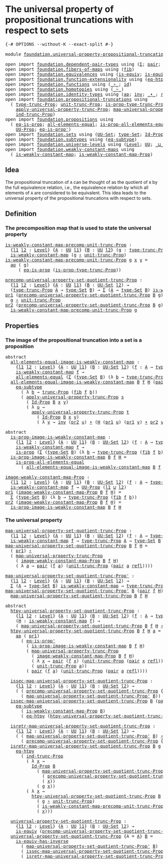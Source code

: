 # The universal property of propositional truncations with respect to sets

<pre class="Agda"><a id="85" class="Symbol">{-#</a> <a id="89" class="Keyword">OPTIONS</a> <a id="97" class="Pragma">--without-K</a> <a id="109" class="Pragma">--exact-split</a> <a id="123" class="Symbol">#-}</a>

<a id="128" class="Keyword">module</a> <a id="135" href="foundation.universal-property-propositional-truncation-into-sets.html" class="Module">foundation.universal-property-propositional-truncation-into-sets</a> <a id="200" class="Keyword">where</a>

<a id="207" class="Keyword">open</a> <a id="212" class="Keyword">import</a> <a id="219" href="foundation.dependent-pair-types.html" class="Module">foundation.dependent-pair-types</a> <a id="251" class="Keyword">using</a> <a id="257" class="Symbol">(</a><a id="258" href="foundation-core.dependent-pair-types.html#502" class="Record">Σ</a><a id="259" class="Symbol">;</a> <a id="261" href="foundation-core.dependent-pair-types.html#575" class="InductiveConstructor">pair</a><a id="265" class="Symbol">;</a> <a id="267" href="foundation-core.dependent-pair-types.html#592" class="Field">pr1</a><a id="270" class="Symbol">;</a> <a id="272" href="foundation-core.dependent-pair-types.html#604" class="Field">pr2</a><a id="275" class="Symbol">)</a>
<a id="277" class="Keyword">open</a> <a id="282" class="Keyword">import</a> <a id="289" href="foundation.fibers-of-maps.html" class="Module">foundation.fibers-of-maps</a> <a id="315" class="Keyword">using</a> <a id="321" class="Symbol">(</a><a id="322" href="foundation-core.fibers-of-maps.html#928" class="Function">fib</a><a id="325" class="Symbol">)</a>
<a id="327" class="Keyword">open</a> <a id="332" class="Keyword">import</a> <a id="339" href="foundation.equivalences.html" class="Module">foundation.equivalences</a> <a id="363" class="Keyword">using</a> <a id="369" class="Symbol">(</a><a id="370" href="foundation-core.equivalences.html#1542" class="Function">is-equiv</a><a id="378" class="Symbol">;</a> <a id="380" href="foundation-core.equivalences.html#2999" class="Function">is-equiv-has-inverse</a><a id="400" class="Symbol">)</a>
<a id="402" class="Keyword">open</a> <a id="407" class="Keyword">import</a> <a id="414" href="foundation.function-extensionality.html" class="Module">foundation.function-extensionality</a> <a id="449" class="Keyword">using</a> <a id="455" class="Symbol">(</a><a id="456" href="foundation.function-extensionality.html#1446" class="Function">eq-htpy</a><a id="463" class="Symbol">)</a>
<a id="465" class="Keyword">open</a> <a id="470" class="Keyword">import</a> <a id="477" href="foundation.functions.html" class="Module">foundation.functions</a> <a id="498" class="Keyword">using</a> <a id="504" class="Symbol">(</a><a id="505" href="foundation-core.functions.html#407" class="Function Operator">_∘_</a><a id="508" class="Symbol">;</a> <a id="510" href="foundation-core.functions.html#309" class="Function">id</a><a id="512" class="Symbol">)</a>
<a id="514" class="Keyword">open</a> <a id="519" class="Keyword">import</a> <a id="526" href="foundation.homotopies.html" class="Module">foundation.homotopies</a> <a id="548" class="Keyword">using</a> <a id="554" class="Symbol">(</a><a id="555" href="foundation-core.homotopies.html#467" class="Function Operator">_~_</a><a id="558" class="Symbol">)</a>
<a id="560" class="Keyword">open</a> <a id="565" class="Keyword">import</a> <a id="572" href="foundation.identity-types.html" class="Module">foundation.identity-types</a> <a id="598" class="Keyword">using</a> <a id="604" class="Symbol">(</a><a id="605" href="foundation-core.identity-types.html#2853" class="Function">ap</a><a id="607" class="Symbol">;</a> <a id="609" href="foundation-core.identity-types.html#1552" class="Function">inv</a><a id="612" class="Symbol">;</a> <a id="614" href="foundation-core.identity-types.html#1239" class="Function Operator">_∙_</a><a id="617" class="Symbol">;</a> <a id="619" href="foundation-core.identity-types.html#694" class="InductiveConstructor">refl</a><a id="623" class="Symbol">)</a>
<a id="625" class="Keyword">open</a> <a id="630" class="Keyword">import</a> <a id="637" href="foundation.propositional-truncations.html" class="Module">foundation.propositional-truncations</a> <a id="674" class="Keyword">using</a>
  <a id="682" class="Symbol">(</a> <a id="684" href="foundation.propositional-truncations.html#2012" class="Function">type-trunc-Prop</a><a id="699" class="Symbol">;</a> <a id="701" href="foundation.propositional-truncations.html#2096" class="Function">unit-trunc-Prop</a><a id="716" class="Symbol">;</a> <a id="718" href="foundation.propositional-truncations.html#2191" class="Function">is-prop-type-trunc-Prop</a><a id="741" class="Symbol">;</a> <a id="743" href="foundation.propositional-truncations.html#2510" class="Function">trunc-Prop</a><a id="753" class="Symbol">;</a>
    <a id="759" href="foundation.propositional-truncations.html#5581" class="Function">apply-universal-property-trunc-Prop</a><a id="794" class="Symbol">;</a> <a id="796" href="foundation.propositional-truncations.html#5222" class="Function">map-universal-property-trunc-Prop</a><a id="829" class="Symbol">;</a>
    <a id="835" href="foundation.propositional-truncations.html#3740" class="Function">ind-trunc-Prop</a><a id="849" class="Symbol">)</a>
<a id="851" class="Keyword">open</a> <a id="856" class="Keyword">import</a> <a id="863" href="foundation.propositions.html" class="Module">foundation.propositions</a> <a id="887" class="Keyword">using</a>
  <a id="895" class="Symbol">(</a> <a id="897" href="foundation-core.propositions.html#2649" class="Function">eq-is-prop</a><a id="907" class="Symbol">;</a> <a id="909" href="foundation-core.propositions.html#2135" class="Function">all-elements-equal</a><a id="927" class="Symbol">;</a> <a id="929" href="foundation-core.propositions.html#2335" class="Function">is-prop-all-elements-equal</a><a id="955" class="Symbol">;</a> <a id="957" href="foundation-core.propositions.html#1246" class="Function">is-prop</a><a id="964" class="Symbol">;</a>
    <a id="970" href="foundation-core.propositions.html#1322" class="Function">UU-Prop</a><a id="977" class="Symbol">;</a> <a id="979" href="foundation-core.propositions.html#2550" class="Function">eq-is-prop&#39;</a><a id="990" class="Symbol">)</a>
<a id="992" class="Keyword">open</a> <a id="997" class="Keyword">import</a> <a id="1004" href="foundation.sets.html" class="Module">foundation.sets</a> <a id="1020" class="Keyword">using</a> <a id="1026" class="Symbol">(</a><a id="1027" href="foundation-core.sets.html#1177" class="Function">UU-Set</a><a id="1033" class="Symbol">;</a> <a id="1035" href="foundation-core.sets.html#1291" class="Function">type-Set</a><a id="1043" class="Symbol">;</a> <a id="1045" href="foundation-core.sets.html#1407" class="Function">Id-Prop</a><a id="1052" class="Symbol">)</a>
<a id="1054" class="Keyword">open</a> <a id="1059" class="Keyword">import</a> <a id="1066" href="foundation.subtypes.html" class="Module">foundation.subtypes</a> <a id="1086" class="Keyword">using</a> <a id="1092" class="Symbol">(</a><a id="1093" href="foundation-core.subtypes.html#2633" class="Function">eq-subtype</a><a id="1103" class="Symbol">)</a>
<a id="1105" class="Keyword">open</a> <a id="1110" class="Keyword">import</a> <a id="1117" href="foundation.universe-levels.html" class="Module">foundation.universe-levels</a> <a id="1144" class="Keyword">using</a> <a id="1150" class="Symbol">(</a><a id="1151" href="Agda.Primitive.html#597" class="Postulate">Level</a><a id="1156" class="Symbol">;</a> <a id="1158" href="foundation-core.universe-levels.html#222" class="Primitive">UU</a><a id="1160" class="Symbol">;</a> <a id="1162" href="Agda.Primitive.html#810" class="Primitive Operator">_⊔_</a><a id="1165" class="Symbol">)</a>
<a id="1167" class="Keyword">open</a> <a id="1172" class="Keyword">import</a> <a id="1179" href="foundation.weakly-constant-maps.html" class="Module">foundation.weakly-constant-maps</a> <a id="1211" class="Keyword">using</a>
  <a id="1219" class="Symbol">(</a> <a id="1221" href="foundation.weakly-constant-maps.html#599" class="Function">is-weakly-constant-map</a><a id="1243" class="Symbol">;</a> <a id="1245" href="foundation.weakly-constant-maps.html#1046" class="Function">is-weakly-constant-map-Prop</a><a id="1272" class="Symbol">)</a>
</pre>
## Idea

The propositional truncation of `A` can be thought of as the quotient of `A` by the full equivalence relation, i.e., the equivalence relation by which all elements of `A` are considered to be equivalent. This idea leads to the universal property of the propositional truncations with respect to sets.

## Definition

### The precomposition map that is used to state the universal property

<pre class="Agda"><a id="is-weakly-constant-map-precomp-unit-trunc-Prop"></a><a id="1686" href="foundation.universal-property-propositional-truncation-into-sets.html#1686" class="Function">is-weakly-constant-map-precomp-unit-trunc-Prop</a> <a id="1733" class="Symbol">:</a>
  <a id="1737" class="Symbol">{</a><a id="1738" href="foundation.universal-property-propositional-truncation-into-sets.html#1738" class="Bound">l1</a> <a id="1741" href="foundation.universal-property-propositional-truncation-into-sets.html#1741" class="Bound">l2</a> <a id="1744" class="Symbol">:</a> <a id="1746" href="Agda.Primitive.html#597" class="Postulate">Level</a><a id="1751" class="Symbol">}</a> <a id="1753" class="Symbol">{</a><a id="1754" href="foundation.universal-property-propositional-truncation-into-sets.html#1754" class="Bound">A</a> <a id="1756" class="Symbol">:</a> <a id="1758" href="foundation-core.universe-levels.html#222" class="Primitive">UU</a> <a id="1761" href="foundation.universal-property-propositional-truncation-into-sets.html#1738" class="Bound">l1</a><a id="1763" class="Symbol">}</a> <a id="1765" class="Symbol">{</a><a id="1766" href="foundation.universal-property-propositional-truncation-into-sets.html#1766" class="Bound">B</a> <a id="1768" class="Symbol">:</a> <a id="1770" href="foundation-core.universe-levels.html#222" class="Primitive">UU</a> <a id="1773" href="foundation.universal-property-propositional-truncation-into-sets.html#1741" class="Bound">l2</a><a id="1775" class="Symbol">}</a> <a id="1777" class="Symbol">(</a><a id="1778" href="foundation.universal-property-propositional-truncation-into-sets.html#1778" class="Bound">g</a> <a id="1780" class="Symbol">:</a> <a id="1782" href="foundation.propositional-truncations.html#2012" class="Function">type-trunc-Prop</a> <a id="1798" href="foundation.universal-property-propositional-truncation-into-sets.html#1754" class="Bound">A</a> <a id="1800" class="Symbol">→</a> <a id="1802" href="foundation.universal-property-propositional-truncation-into-sets.html#1766" class="Bound">B</a><a id="1803" class="Symbol">)</a> <a id="1805" class="Symbol">→</a>
  <a id="1809" href="foundation.weakly-constant-maps.html#599" class="Function">is-weakly-constant-map</a> <a id="1832" class="Symbol">(</a><a id="1833" href="foundation.universal-property-propositional-truncation-into-sets.html#1778" class="Bound">g</a> <a id="1835" href="foundation-core.functions.html#407" class="Function Operator">∘</a> <a id="1837" href="foundation.propositional-truncations.html#2096" class="Function">unit-trunc-Prop</a><a id="1852" class="Symbol">)</a>
<a id="1854" href="foundation.universal-property-propositional-truncation-into-sets.html#1686" class="Function">is-weakly-constant-map-precomp-unit-trunc-Prop</a> <a id="1901" href="foundation.universal-property-propositional-truncation-into-sets.html#1901" class="Bound">g</a> <a id="1903" href="foundation.universal-property-propositional-truncation-into-sets.html#1903" class="Bound">x</a> <a id="1905" href="foundation.universal-property-propositional-truncation-into-sets.html#1905" class="Bound">y</a> <a id="1907" class="Symbol">=</a>
  <a id="1911" href="foundation-core.identity-types.html#2853" class="Function">ap</a> <a id="1914" class="Symbol">(</a> <a id="1916" href="foundation.universal-property-propositional-truncation-into-sets.html#1901" class="Bound">g</a><a id="1917" class="Symbol">)</a>
     <a id="1924" class="Symbol">(</a> <a id="1926" href="foundation-core.propositions.html#2649" class="Function">eq-is-prop</a> <a id="1937" class="Symbol">(</a><a id="1938" href="foundation.propositional-truncations.html#2191" class="Function">is-prop-type-trunc-Prop</a><a id="1961" class="Symbol">))</a>

<a id="precomp-universal-property-set-quotient-trunc-Prop"></a><a id="1965" href="foundation.universal-property-propositional-truncation-into-sets.html#1965" class="Function">precomp-universal-property-set-quotient-trunc-Prop</a> <a id="2016" class="Symbol">:</a>
  <a id="2020" class="Symbol">{</a><a id="2021" href="foundation.universal-property-propositional-truncation-into-sets.html#2021" class="Bound">l1</a> <a id="2024" href="foundation.universal-property-propositional-truncation-into-sets.html#2024" class="Bound">l2</a> <a id="2027" class="Symbol">:</a> <a id="2029" href="Agda.Primitive.html#597" class="Postulate">Level</a><a id="2034" class="Symbol">}</a> <a id="2036" class="Symbol">{</a><a id="2037" href="foundation.universal-property-propositional-truncation-into-sets.html#2037" class="Bound">A</a> <a id="2039" class="Symbol">:</a> <a id="2041" href="foundation-core.universe-levels.html#222" class="Primitive">UU</a> <a id="2044" href="foundation.universal-property-propositional-truncation-into-sets.html#2021" class="Bound">l1</a><a id="2046" class="Symbol">}</a> <a id="2048" class="Symbol">(</a><a id="2049" href="foundation.universal-property-propositional-truncation-into-sets.html#2049" class="Bound">B</a> <a id="2051" class="Symbol">:</a> <a id="2053" href="foundation-core.sets.html#1177" class="Function">UU-Set</a> <a id="2060" href="foundation.universal-property-propositional-truncation-into-sets.html#2024" class="Bound">l2</a><a id="2062" class="Symbol">)</a> <a id="2064" class="Symbol">→</a>
  <a id="2068" class="Symbol">(</a><a id="2069" href="foundation.propositional-truncations.html#2012" class="Function">type-trunc-Prop</a> <a id="2085" href="foundation.universal-property-propositional-truncation-into-sets.html#2037" class="Bound">A</a> <a id="2087" class="Symbol">→</a> <a id="2089" href="foundation-core.sets.html#1291" class="Function">type-Set</a> <a id="2098" href="foundation.universal-property-propositional-truncation-into-sets.html#2049" class="Bound">B</a><a id="2099" class="Symbol">)</a> <a id="2101" class="Symbol">→</a> <a id="2103" href="foundation-core.dependent-pair-types.html#502" class="Record">Σ</a> <a id="2105" class="Symbol">(</a><a id="2106" href="foundation.universal-property-propositional-truncation-into-sets.html#2037" class="Bound">A</a> <a id="2108" class="Symbol">→</a> <a id="2110" href="foundation-core.sets.html#1291" class="Function">type-Set</a> <a id="2119" href="foundation.universal-property-propositional-truncation-into-sets.html#2049" class="Bound">B</a><a id="2120" class="Symbol">)</a> <a id="2122" href="foundation.weakly-constant-maps.html#599" class="Function">is-weakly-constant-map</a>
<a id="2145" href="foundation-core.dependent-pair-types.html#592" class="Field">pr1</a> <a id="2149" class="Symbol">(</a><a id="2150" href="foundation.universal-property-propositional-truncation-into-sets.html#1965" class="Function">precomp-universal-property-set-quotient-trunc-Prop</a> <a id="2201" href="foundation.universal-property-propositional-truncation-into-sets.html#2201" class="Bound">B</a> <a id="2203" href="foundation.universal-property-propositional-truncation-into-sets.html#2203" class="Bound">g</a><a id="2204" class="Symbol">)</a> <a id="2206" class="Symbol">=</a>
  <a id="2210" href="foundation.universal-property-propositional-truncation-into-sets.html#2203" class="Bound">g</a> <a id="2212" href="foundation-core.functions.html#407" class="Function Operator">∘</a> <a id="2214" href="foundation.propositional-truncations.html#2096" class="Function">unit-trunc-Prop</a>
<a id="2230" href="foundation-core.dependent-pair-types.html#604" class="Field">pr2</a> <a id="2234" class="Symbol">(</a><a id="2235" href="foundation.universal-property-propositional-truncation-into-sets.html#1965" class="Function">precomp-universal-property-set-quotient-trunc-Prop</a> <a id="2286" href="foundation.universal-property-propositional-truncation-into-sets.html#2286" class="Bound">B</a> <a id="2288" href="foundation.universal-property-propositional-truncation-into-sets.html#2288" class="Bound">g</a><a id="2289" class="Symbol">)</a> <a id="2291" class="Symbol">=</a>
  <a id="2295" href="foundation.universal-property-propositional-truncation-into-sets.html#1686" class="Function">is-weakly-constant-map-precomp-unit-trunc-Prop</a> <a id="2342" href="foundation.universal-property-propositional-truncation-into-sets.html#2288" class="Bound">g</a>
</pre>
## Properties

### The image of the propositional truncation into a set is a proposition

<pre class="Agda"><a id="2447" class="Keyword">abstract</a>
  <a id="all-elements-equal-image-is-weakly-constant-map"></a><a id="2458" href="foundation.universal-property-propositional-truncation-into-sets.html#2458" class="Function">all-elements-equal-image-is-weakly-constant-map</a> <a id="2506" class="Symbol">:</a>
    <a id="2512" class="Symbol">{</a><a id="2513" href="foundation.universal-property-propositional-truncation-into-sets.html#2513" class="Bound">l1</a> <a id="2516" href="foundation.universal-property-propositional-truncation-into-sets.html#2516" class="Bound">l2</a> <a id="2519" class="Symbol">:</a> <a id="2521" href="Agda.Primitive.html#597" class="Postulate">Level</a><a id="2526" class="Symbol">}</a> <a id="2528" class="Symbol">{</a><a id="2529" href="foundation.universal-property-propositional-truncation-into-sets.html#2529" class="Bound">A</a> <a id="2531" class="Symbol">:</a> <a id="2533" href="foundation-core.universe-levels.html#222" class="Primitive">UU</a> <a id="2536" href="foundation.universal-property-propositional-truncation-into-sets.html#2513" class="Bound">l1</a><a id="2538" class="Symbol">}</a> <a id="2540" class="Symbol">(</a><a id="2541" href="foundation.universal-property-propositional-truncation-into-sets.html#2541" class="Bound">B</a> <a id="2543" class="Symbol">:</a> <a id="2545" href="foundation-core.sets.html#1177" class="Function">UU-Set</a> <a id="2552" href="foundation.universal-property-propositional-truncation-into-sets.html#2516" class="Bound">l2</a><a id="2554" class="Symbol">)</a> <a id="2556" class="Symbol">(</a><a id="2557" href="foundation.universal-property-propositional-truncation-into-sets.html#2557" class="Bound">f</a> <a id="2559" class="Symbol">:</a> <a id="2561" href="foundation.universal-property-propositional-truncation-into-sets.html#2529" class="Bound">A</a> <a id="2563" class="Symbol">→</a> <a id="2565" href="foundation-core.sets.html#1291" class="Function">type-Set</a> <a id="2574" href="foundation.universal-property-propositional-truncation-into-sets.html#2541" class="Bound">B</a><a id="2575" class="Symbol">)</a> <a id="2577" class="Symbol">→</a>
    <a id="2583" href="foundation.weakly-constant-maps.html#599" class="Function">is-weakly-constant-map</a> <a id="2606" href="foundation.universal-property-propositional-truncation-into-sets.html#2557" class="Bound">f</a> <a id="2608" class="Symbol">→</a>
    <a id="2614" href="foundation-core.propositions.html#2135" class="Function">all-elements-equal</a> <a id="2633" class="Symbol">(</a><a id="2634" href="foundation-core.dependent-pair-types.html#502" class="Record">Σ</a> <a id="2636" class="Symbol">(</a><a id="2637" href="foundation-core.sets.html#1291" class="Function">type-Set</a> <a id="2646" href="foundation.universal-property-propositional-truncation-into-sets.html#2541" class="Bound">B</a><a id="2647" class="Symbol">)</a> <a id="2649" class="Symbol">(λ</a> <a id="2652" href="foundation.universal-property-propositional-truncation-into-sets.html#2652" class="Bound">b</a> <a id="2654" class="Symbol">→</a> <a id="2656" href="foundation.propositional-truncations.html#2012" class="Function">type-trunc-Prop</a> <a id="2672" class="Symbol">(</a><a id="2673" href="foundation-core.fibers-of-maps.html#928" class="Function">fib</a> <a id="2677" href="foundation.universal-property-propositional-truncation-into-sets.html#2557" class="Bound">f</a> <a id="2679" href="foundation.universal-property-propositional-truncation-into-sets.html#2652" class="Bound">b</a><a id="2680" class="Symbol">)))</a>
  <a id="2686" href="foundation.universal-property-propositional-truncation-into-sets.html#2458" class="Function">all-elements-equal-image-is-weakly-constant-map</a> <a id="2734" href="foundation.universal-property-propositional-truncation-into-sets.html#2734" class="Bound">B</a> <a id="2736" href="foundation.universal-property-propositional-truncation-into-sets.html#2736" class="Bound">f</a> <a id="2738" href="foundation.universal-property-propositional-truncation-into-sets.html#2738" class="Bound">H</a> <a id="2740" class="Symbol">(</a><a id="2741" href="foundation-core.dependent-pair-types.html#575" class="InductiveConstructor">pair</a> <a id="2746" href="foundation.universal-property-propositional-truncation-into-sets.html#2746" class="Bound">x</a> <a id="2748" href="foundation.universal-property-propositional-truncation-into-sets.html#2748" class="Bound">s</a><a id="2749" class="Symbol">)</a> <a id="2751" class="Symbol">(</a><a id="2752" href="foundation-core.dependent-pair-types.html#575" class="InductiveConstructor">pair</a> <a id="2757" href="foundation.universal-property-propositional-truncation-into-sets.html#2757" class="Bound">y</a> <a id="2759" href="foundation.universal-property-propositional-truncation-into-sets.html#2759" class="Bound">t</a><a id="2760" class="Symbol">)</a> <a id="2762" class="Symbol">=</a>
    <a id="2768" href="foundation-core.subtypes.html#2633" class="Function">eq-subtype</a>
      <a id="2785" class="Symbol">(</a> <a id="2787" class="Symbol">λ</a> <a id="2789" href="foundation.universal-property-propositional-truncation-into-sets.html#2789" class="Bound">b</a> <a id="2791" class="Symbol">→</a> <a id="2793" href="foundation.propositional-truncations.html#2510" class="Function">trunc-Prop</a> <a id="2804" class="Symbol">(</a><a id="2805" href="foundation-core.fibers-of-maps.html#928" class="Function">fib</a> <a id="2809" href="foundation.universal-property-propositional-truncation-into-sets.html#2736" class="Bound">f</a> <a id="2811" href="foundation.universal-property-propositional-truncation-into-sets.html#2789" class="Bound">b</a><a id="2812" class="Symbol">))</a>
      <a id="2821" class="Symbol">(</a> <a id="2823" href="foundation.propositional-truncations.html#5581" class="Function">apply-universal-property-trunc-Prop</a> <a id="2859" href="foundation.universal-property-propositional-truncation-into-sets.html#2748" class="Bound">s</a>
        <a id="2869" class="Symbol">(</a> <a id="2871" href="foundation-core.sets.html#1407" class="Function">Id-Prop</a> <a id="2879" href="foundation.universal-property-propositional-truncation-into-sets.html#2734" class="Bound">B</a> <a id="2881" href="foundation.universal-property-propositional-truncation-into-sets.html#2746" class="Bound">x</a> <a id="2883" href="foundation.universal-property-propositional-truncation-into-sets.html#2757" class="Bound">y</a><a id="2884" class="Symbol">)</a>
        <a id="2894" class="Symbol">(</a> <a id="2896" class="Symbol">λ</a> <a id="2898" href="foundation.universal-property-propositional-truncation-into-sets.html#2898" class="Bound">u</a> <a id="2900" class="Symbol">→</a>
          <a id="2912" href="foundation.propositional-truncations.html#5581" class="Function">apply-universal-property-trunc-Prop</a> <a id="2948" href="foundation.universal-property-propositional-truncation-into-sets.html#2759" class="Bound">t</a>
            <a id="2962" class="Symbol">(</a> <a id="2964" href="foundation-core.sets.html#1407" class="Function">Id-Prop</a> <a id="2972" href="foundation.universal-property-propositional-truncation-into-sets.html#2734" class="Bound">B</a> <a id="2974" href="foundation.universal-property-propositional-truncation-into-sets.html#2746" class="Bound">x</a> <a id="2976" href="foundation.universal-property-propositional-truncation-into-sets.html#2757" class="Bound">y</a><a id="2977" class="Symbol">)</a>
            <a id="2991" class="Symbol">(</a> <a id="2993" class="Symbol">λ</a> <a id="2995" href="foundation.universal-property-propositional-truncation-into-sets.html#2995" class="Bound">v</a> <a id="2997" class="Symbol">→</a> <a id="2999" href="foundation-core.identity-types.html#1552" class="Function">inv</a> <a id="3003" class="Symbol">(</a><a id="3004" href="foundation-core.dependent-pair-types.html#604" class="Field">pr2</a> <a id="3008" href="foundation.universal-property-propositional-truncation-into-sets.html#2898" class="Bound">u</a><a id="3009" class="Symbol">)</a> <a id="3011" href="foundation-core.identity-types.html#1239" class="Function Operator">∙</a> <a id="3013" class="Symbol">(</a><a id="3014" href="foundation.universal-property-propositional-truncation-into-sets.html#2738" class="Bound">H</a> <a id="3016" class="Symbol">(</a><a id="3017" href="foundation-core.dependent-pair-types.html#592" class="Field">pr1</a> <a id="3021" href="foundation.universal-property-propositional-truncation-into-sets.html#2898" class="Bound">u</a><a id="3022" class="Symbol">)</a> <a id="3024" class="Symbol">(</a><a id="3025" href="foundation-core.dependent-pair-types.html#592" class="Field">pr1</a> <a id="3029" href="foundation.universal-property-propositional-truncation-into-sets.html#2995" class="Bound">v</a><a id="3030" class="Symbol">)</a> <a id="3032" href="foundation-core.identity-types.html#1239" class="Function Operator">∙</a> <a id="3034" href="foundation-core.dependent-pair-types.html#604" class="Field">pr2</a> <a id="3038" href="foundation.universal-property-propositional-truncation-into-sets.html#2995" class="Bound">v</a><a id="3039" class="Symbol">))))</a>

<a id="3045" class="Keyword">abstract</a>
  <a id="is-prop-image-is-weakly-constant-map"></a><a id="3056" href="foundation.universal-property-propositional-truncation-into-sets.html#3056" class="Function">is-prop-image-is-weakly-constant-map</a> <a id="3093" class="Symbol">:</a>
    <a id="3099" class="Symbol">{</a><a id="3100" href="foundation.universal-property-propositional-truncation-into-sets.html#3100" class="Bound">l1</a> <a id="3103" href="foundation.universal-property-propositional-truncation-into-sets.html#3103" class="Bound">l2</a> <a id="3106" class="Symbol">:</a> <a id="3108" href="Agda.Primitive.html#597" class="Postulate">Level</a><a id="3113" class="Symbol">}</a> <a id="3115" class="Symbol">{</a><a id="3116" href="foundation.universal-property-propositional-truncation-into-sets.html#3116" class="Bound">A</a> <a id="3118" class="Symbol">:</a> <a id="3120" href="foundation-core.universe-levels.html#222" class="Primitive">UU</a> <a id="3123" href="foundation.universal-property-propositional-truncation-into-sets.html#3100" class="Bound">l1</a><a id="3125" class="Symbol">}</a> <a id="3127" class="Symbol">(</a><a id="3128" href="foundation.universal-property-propositional-truncation-into-sets.html#3128" class="Bound">B</a> <a id="3130" class="Symbol">:</a> <a id="3132" href="foundation-core.sets.html#1177" class="Function">UU-Set</a> <a id="3139" href="foundation.universal-property-propositional-truncation-into-sets.html#3103" class="Bound">l2</a><a id="3141" class="Symbol">)</a> <a id="3143" class="Symbol">(</a><a id="3144" href="foundation.universal-property-propositional-truncation-into-sets.html#3144" class="Bound">f</a> <a id="3146" class="Symbol">:</a> <a id="3148" href="foundation.universal-property-propositional-truncation-into-sets.html#3116" class="Bound">A</a> <a id="3150" class="Symbol">→</a> <a id="3152" href="foundation-core.sets.html#1291" class="Function">type-Set</a> <a id="3161" href="foundation.universal-property-propositional-truncation-into-sets.html#3128" class="Bound">B</a><a id="3162" class="Symbol">)</a> <a id="3164" class="Symbol">→</a>
    <a id="3170" href="foundation.weakly-constant-maps.html#599" class="Function">is-weakly-constant-map</a> <a id="3193" href="foundation.universal-property-propositional-truncation-into-sets.html#3144" class="Bound">f</a> <a id="3195" class="Symbol">→</a>
    <a id="3201" href="foundation-core.propositions.html#1246" class="Function">is-prop</a> <a id="3209" class="Symbol">(</a><a id="3210" href="foundation-core.dependent-pair-types.html#502" class="Record">Σ</a> <a id="3212" class="Symbol">(</a><a id="3213" href="foundation-core.sets.html#1291" class="Function">type-Set</a> <a id="3222" href="foundation.universal-property-propositional-truncation-into-sets.html#3128" class="Bound">B</a><a id="3223" class="Symbol">)</a> <a id="3225" class="Symbol">(λ</a> <a id="3228" href="foundation.universal-property-propositional-truncation-into-sets.html#3228" class="Bound">b</a> <a id="3230" class="Symbol">→</a> <a id="3232" href="foundation.propositional-truncations.html#2012" class="Function">type-trunc-Prop</a> <a id="3248" class="Symbol">(</a><a id="3249" href="foundation-core.fibers-of-maps.html#928" class="Function">fib</a> <a id="3253" href="foundation.universal-property-propositional-truncation-into-sets.html#3144" class="Bound">f</a> <a id="3255" href="foundation.universal-property-propositional-truncation-into-sets.html#3228" class="Bound">b</a><a id="3256" class="Symbol">)))</a>
  <a id="3262" href="foundation.universal-property-propositional-truncation-into-sets.html#3056" class="Function">is-prop-image-is-weakly-constant-map</a> <a id="3299" href="foundation.universal-property-propositional-truncation-into-sets.html#3299" class="Bound">B</a> <a id="3301" href="foundation.universal-property-propositional-truncation-into-sets.html#3301" class="Bound">f</a> <a id="3303" href="foundation.universal-property-propositional-truncation-into-sets.html#3303" class="Bound">H</a> <a id="3305" class="Symbol">=</a>
    <a id="3311" href="foundation-core.propositions.html#2335" class="Function">is-prop-all-elements-equal</a>
      <a id="3344" class="Symbol">(</a> <a id="3346" href="foundation.universal-property-propositional-truncation-into-sets.html#2458" class="Function">all-elements-equal-image-is-weakly-constant-map</a> <a id="3394" href="foundation.universal-property-propositional-truncation-into-sets.html#3299" class="Bound">B</a> <a id="3396" href="foundation.universal-property-propositional-truncation-into-sets.html#3301" class="Bound">f</a> <a id="3398" href="foundation.universal-property-propositional-truncation-into-sets.html#3303" class="Bound">H</a><a id="3399" class="Symbol">)</a>

<a id="image-weakly-constant-map-Prop"></a><a id="3402" href="foundation.universal-property-propositional-truncation-into-sets.html#3402" class="Function">image-weakly-constant-map-Prop</a> <a id="3433" class="Symbol">:</a>
  <a id="3437" class="Symbol">{</a><a id="3438" href="foundation.universal-property-propositional-truncation-into-sets.html#3438" class="Bound">l1</a> <a id="3441" href="foundation.universal-property-propositional-truncation-into-sets.html#3441" class="Bound">l2</a> <a id="3444" class="Symbol">:</a> <a id="3446" href="Agda.Primitive.html#597" class="Postulate">Level</a><a id="3451" class="Symbol">}</a> <a id="3453" class="Symbol">{</a><a id="3454" href="foundation.universal-property-propositional-truncation-into-sets.html#3454" class="Bound">A</a> <a id="3456" class="Symbol">:</a> <a id="3458" href="foundation-core.universe-levels.html#222" class="Primitive">UU</a> <a id="3461" href="foundation.universal-property-propositional-truncation-into-sets.html#3438" class="Bound">l1</a><a id="3463" class="Symbol">}</a> <a id="3465" class="Symbol">(</a><a id="3466" href="foundation.universal-property-propositional-truncation-into-sets.html#3466" class="Bound">B</a> <a id="3468" class="Symbol">:</a> <a id="3470" href="foundation-core.sets.html#1177" class="Function">UU-Set</a> <a id="3477" href="foundation.universal-property-propositional-truncation-into-sets.html#3441" class="Bound">l2</a><a id="3479" class="Symbol">)</a> <a id="3481" class="Symbol">(</a><a id="3482" href="foundation.universal-property-propositional-truncation-into-sets.html#3482" class="Bound">f</a> <a id="3484" class="Symbol">:</a> <a id="3486" href="foundation.universal-property-propositional-truncation-into-sets.html#3454" class="Bound">A</a> <a id="3488" class="Symbol">→</a> <a id="3490" href="foundation-core.sets.html#1291" class="Function">type-Set</a> <a id="3499" href="foundation.universal-property-propositional-truncation-into-sets.html#3466" class="Bound">B</a><a id="3500" class="Symbol">)</a> <a id="3502" class="Symbol">→</a>
  <a id="3506" href="foundation.weakly-constant-maps.html#599" class="Function">is-weakly-constant-map</a> <a id="3529" href="foundation.universal-property-propositional-truncation-into-sets.html#3482" class="Bound">f</a> <a id="3531" class="Symbol">→</a> <a id="3533" href="foundation-core.propositions.html#1322" class="Function">UU-Prop</a> <a id="3541" class="Symbol">(</a><a id="3542" href="foundation.universal-property-propositional-truncation-into-sets.html#3438" class="Bound">l1</a> <a id="3545" href="Agda.Primitive.html#810" class="Primitive Operator">⊔</a> <a id="3547" href="foundation.universal-property-propositional-truncation-into-sets.html#3441" class="Bound">l2</a><a id="3549" class="Symbol">)</a>
<a id="3551" href="foundation-core.dependent-pair-types.html#592" class="Field">pr1</a> <a id="3555" class="Symbol">(</a><a id="3556" href="foundation.universal-property-propositional-truncation-into-sets.html#3402" class="Function">image-weakly-constant-map-Prop</a> <a id="3587" href="foundation.universal-property-propositional-truncation-into-sets.html#3587" class="Bound">B</a> <a id="3589" href="foundation.universal-property-propositional-truncation-into-sets.html#3589" class="Bound">f</a> <a id="3591" href="foundation.universal-property-propositional-truncation-into-sets.html#3591" class="Bound">H</a><a id="3592" class="Symbol">)</a> <a id="3594" class="Symbol">=</a>
  <a id="3598" href="foundation-core.dependent-pair-types.html#502" class="Record">Σ</a> <a id="3600" class="Symbol">(</a><a id="3601" href="foundation-core.sets.html#1291" class="Function">type-Set</a> <a id="3610" href="foundation.universal-property-propositional-truncation-into-sets.html#3587" class="Bound">B</a><a id="3611" class="Symbol">)</a> <a id="3613" class="Symbol">(λ</a> <a id="3616" href="foundation.universal-property-propositional-truncation-into-sets.html#3616" class="Bound">b</a> <a id="3618" class="Symbol">→</a> <a id="3620" href="foundation.propositional-truncations.html#2012" class="Function">type-trunc-Prop</a> <a id="3636" class="Symbol">(</a><a id="3637" href="foundation-core.fibers-of-maps.html#928" class="Function">fib</a> <a id="3641" href="foundation.universal-property-propositional-truncation-into-sets.html#3589" class="Bound">f</a> <a id="3643" href="foundation.universal-property-propositional-truncation-into-sets.html#3616" class="Bound">b</a><a id="3644" class="Symbol">))</a>
<a id="3647" href="foundation-core.dependent-pair-types.html#604" class="Field">pr2</a> <a id="3651" class="Symbol">(</a><a id="3652" href="foundation.universal-property-propositional-truncation-into-sets.html#3402" class="Function">image-weakly-constant-map-Prop</a> <a id="3683" href="foundation.universal-property-propositional-truncation-into-sets.html#3683" class="Bound">B</a> <a id="3685" href="foundation.universal-property-propositional-truncation-into-sets.html#3685" class="Bound">f</a> <a id="3687" href="foundation.universal-property-propositional-truncation-into-sets.html#3687" class="Bound">H</a><a id="3688" class="Symbol">)</a> <a id="3690" class="Symbol">=</a>
  <a id="3694" href="foundation.universal-property-propositional-truncation-into-sets.html#3056" class="Function">is-prop-image-is-weakly-constant-map</a> <a id="3731" href="foundation.universal-property-propositional-truncation-into-sets.html#3683" class="Bound">B</a> <a id="3733" href="foundation.universal-property-propositional-truncation-into-sets.html#3685" class="Bound">f</a> <a id="3735" href="foundation.universal-property-propositional-truncation-into-sets.html#3687" class="Bound">H</a>
</pre>
### The universal property

<pre class="Agda"><a id="map-universal-property-set-quotient-trunc-Prop"></a><a id="3778" href="foundation.universal-property-propositional-truncation-into-sets.html#3778" class="Function">map-universal-property-set-quotient-trunc-Prop</a> <a id="3825" class="Symbol">:</a>
  <a id="3829" class="Symbol">{</a><a id="3830" href="foundation.universal-property-propositional-truncation-into-sets.html#3830" class="Bound">l1</a> <a id="3833" href="foundation.universal-property-propositional-truncation-into-sets.html#3833" class="Bound">l2</a> <a id="3836" class="Symbol">:</a> <a id="3838" href="Agda.Primitive.html#597" class="Postulate">Level</a><a id="3843" class="Symbol">}</a> <a id="3845" class="Symbol">{</a><a id="3846" href="foundation.universal-property-propositional-truncation-into-sets.html#3846" class="Bound">A</a> <a id="3848" class="Symbol">:</a> <a id="3850" href="foundation-core.universe-levels.html#222" class="Primitive">UU</a> <a id="3853" href="foundation.universal-property-propositional-truncation-into-sets.html#3830" class="Bound">l1</a><a id="3855" class="Symbol">}</a> <a id="3857" class="Symbol">(</a><a id="3858" href="foundation.universal-property-propositional-truncation-into-sets.html#3858" class="Bound">B</a> <a id="3860" class="Symbol">:</a> <a id="3862" href="foundation-core.sets.html#1177" class="Function">UU-Set</a> <a id="3869" href="foundation.universal-property-propositional-truncation-into-sets.html#3833" class="Bound">l2</a><a id="3871" class="Symbol">)</a> <a id="3873" class="Symbol">(</a><a id="3874" href="foundation.universal-property-propositional-truncation-into-sets.html#3874" class="Bound">f</a> <a id="3876" class="Symbol">:</a> <a id="3878" href="foundation.universal-property-propositional-truncation-into-sets.html#3846" class="Bound">A</a> <a id="3880" class="Symbol">→</a> <a id="3882" href="foundation-core.sets.html#1291" class="Function">type-Set</a> <a id="3891" href="foundation.universal-property-propositional-truncation-into-sets.html#3858" class="Bound">B</a><a id="3892" class="Symbol">)</a> <a id="3894" class="Symbol">→</a>
  <a id="3898" href="foundation.weakly-constant-maps.html#599" class="Function">is-weakly-constant-map</a> <a id="3921" href="foundation.universal-property-propositional-truncation-into-sets.html#3874" class="Bound">f</a> <a id="3923" class="Symbol">→</a> <a id="3925" href="foundation.propositional-truncations.html#2012" class="Function">type-trunc-Prop</a> <a id="3941" href="foundation.universal-property-propositional-truncation-into-sets.html#3846" class="Bound">A</a> <a id="3943" class="Symbol">→</a> <a id="3945" href="foundation-core.sets.html#1291" class="Function">type-Set</a> <a id="3954" href="foundation.universal-property-propositional-truncation-into-sets.html#3858" class="Bound">B</a>
<a id="3956" href="foundation.universal-property-propositional-truncation-into-sets.html#3778" class="Function">map-universal-property-set-quotient-trunc-Prop</a> <a id="4003" href="foundation.universal-property-propositional-truncation-into-sets.html#4003" class="Bound">B</a> <a id="4005" href="foundation.universal-property-propositional-truncation-into-sets.html#4005" class="Bound">f</a> <a id="4007" href="foundation.universal-property-propositional-truncation-into-sets.html#4007" class="Bound">H</a> <a id="4009" class="Symbol">=</a>
  <a id="4013" class="Symbol">(</a> <a id="4015" href="foundation-core.dependent-pair-types.html#592" class="Field">pr1</a><a id="4018" class="Symbol">)</a> <a id="4020" href="foundation-core.functions.html#407" class="Function Operator">∘</a>
  <a id="4024" class="Symbol">(</a> <a id="4026" href="foundation.propositional-truncations.html#5222" class="Function">map-universal-property-trunc-Prop</a>
    <a id="4064" class="Symbol">(</a> <a id="4066" href="foundation.universal-property-propositional-truncation-into-sets.html#3402" class="Function">image-weakly-constant-map-Prop</a> <a id="4097" href="foundation.universal-property-propositional-truncation-into-sets.html#4003" class="Bound">B</a> <a id="4099" href="foundation.universal-property-propositional-truncation-into-sets.html#4005" class="Bound">f</a> <a id="4101" href="foundation.universal-property-propositional-truncation-into-sets.html#4007" class="Bound">H</a><a id="4102" class="Symbol">)</a>
    <a id="4108" class="Symbol">(</a> <a id="4110" class="Symbol">λ</a> <a id="4112" href="foundation.universal-property-propositional-truncation-into-sets.html#4112" class="Bound">a</a> <a id="4114" class="Symbol">→</a> <a id="4116" href="foundation-core.dependent-pair-types.html#575" class="InductiveConstructor">pair</a> <a id="4121" class="Symbol">(</a><a id="4122" href="foundation.universal-property-propositional-truncation-into-sets.html#4005" class="Bound">f</a> <a id="4124" href="foundation.universal-property-propositional-truncation-into-sets.html#4112" class="Bound">a</a><a id="4125" class="Symbol">)</a> <a id="4127" class="Symbol">(</a><a id="4128" href="foundation.propositional-truncations.html#2096" class="Function">unit-trunc-Prop</a> <a id="4144" class="Symbol">(</a><a id="4145" href="foundation-core.dependent-pair-types.html#575" class="InductiveConstructor">pair</a> <a id="4150" href="foundation.universal-property-propositional-truncation-into-sets.html#4112" class="Bound">a</a> <a id="4152" href="foundation-core.identity-types.html#694" class="InductiveConstructor">refl</a><a id="4156" class="Symbol">))))</a>

<a id="map-universal-property-set-quotient-trunc-Prop&#39;"></a><a id="4162" href="foundation.universal-property-propositional-truncation-into-sets.html#4162" class="Function">map-universal-property-set-quotient-trunc-Prop&#39;</a> <a id="4210" class="Symbol">:</a>
  <a id="4214" class="Symbol">{</a><a id="4215" href="foundation.universal-property-propositional-truncation-into-sets.html#4215" class="Bound">l1</a> <a id="4218" href="foundation.universal-property-propositional-truncation-into-sets.html#4218" class="Bound">l2</a> <a id="4221" class="Symbol">:</a> <a id="4223" href="Agda.Primitive.html#597" class="Postulate">Level</a><a id="4228" class="Symbol">}</a> <a id="4230" class="Symbol">{</a><a id="4231" href="foundation.universal-property-propositional-truncation-into-sets.html#4231" class="Bound">A</a> <a id="4233" class="Symbol">:</a> <a id="4235" href="foundation-core.universe-levels.html#222" class="Primitive">UU</a> <a id="4238" href="foundation.universal-property-propositional-truncation-into-sets.html#4215" class="Bound">l1</a><a id="4240" class="Symbol">}</a> <a id="4242" class="Symbol">(</a><a id="4243" href="foundation.universal-property-propositional-truncation-into-sets.html#4243" class="Bound">B</a> <a id="4245" class="Symbol">:</a> <a id="4247" href="foundation-core.sets.html#1177" class="Function">UU-Set</a> <a id="4254" href="foundation.universal-property-propositional-truncation-into-sets.html#4218" class="Bound">l2</a><a id="4256" class="Symbol">)</a> <a id="4258" class="Symbol">→</a>
  <a id="4262" href="foundation-core.dependent-pair-types.html#502" class="Record">Σ</a> <a id="4264" class="Symbol">(</a><a id="4265" href="foundation.universal-property-propositional-truncation-into-sets.html#4231" class="Bound">A</a> <a id="4267" class="Symbol">→</a> <a id="4269" href="foundation-core.sets.html#1291" class="Function">type-Set</a> <a id="4278" href="foundation.universal-property-propositional-truncation-into-sets.html#4243" class="Bound">B</a><a id="4279" class="Symbol">)</a> <a id="4281" href="foundation.weakly-constant-maps.html#599" class="Function">is-weakly-constant-map</a> <a id="4304" class="Symbol">→</a> <a id="4306" href="foundation.propositional-truncations.html#2012" class="Function">type-trunc-Prop</a> <a id="4322" href="foundation.universal-property-propositional-truncation-into-sets.html#4231" class="Bound">A</a> <a id="4324" class="Symbol">→</a> <a id="4326" href="foundation-core.sets.html#1291" class="Function">type-Set</a> <a id="4335" href="foundation.universal-property-propositional-truncation-into-sets.html#4243" class="Bound">B</a>
<a id="4337" href="foundation.universal-property-propositional-truncation-into-sets.html#4162" class="Function">map-universal-property-set-quotient-trunc-Prop&#39;</a> <a id="4385" href="foundation.universal-property-propositional-truncation-into-sets.html#4385" class="Bound">B</a> <a id="4387" class="Symbol">(</a><a id="4388" href="foundation-core.dependent-pair-types.html#575" class="InductiveConstructor">pair</a> <a id="4393" href="foundation.universal-property-propositional-truncation-into-sets.html#4393" class="Bound">f</a> <a id="4395" href="foundation.universal-property-propositional-truncation-into-sets.html#4395" class="Bound">H</a><a id="4396" class="Symbol">)</a> <a id="4398" class="Symbol">=</a>
  <a id="4402" href="foundation.universal-property-propositional-truncation-into-sets.html#3778" class="Function">map-universal-property-set-quotient-trunc-Prop</a> <a id="4449" href="foundation.universal-property-propositional-truncation-into-sets.html#4385" class="Bound">B</a> <a id="4451" href="foundation.universal-property-propositional-truncation-into-sets.html#4393" class="Bound">f</a> <a id="4453" href="foundation.universal-property-propositional-truncation-into-sets.html#4395" class="Bound">H</a>

<a id="4456" class="Keyword">abstract</a>
  <a id="htpy-universal-property-set-quotient-trunc-Prop"></a><a id="4467" href="foundation.universal-property-propositional-truncation-into-sets.html#4467" class="Function">htpy-universal-property-set-quotient-trunc-Prop</a> <a id="4515" class="Symbol">:</a>
    <a id="4521" class="Symbol">{</a><a id="4522" href="foundation.universal-property-propositional-truncation-into-sets.html#4522" class="Bound">l1</a> <a id="4525" href="foundation.universal-property-propositional-truncation-into-sets.html#4525" class="Bound">l2</a> <a id="4528" class="Symbol">:</a> <a id="4530" href="Agda.Primitive.html#597" class="Postulate">Level</a><a id="4535" class="Symbol">}</a> <a id="4537" class="Symbol">{</a><a id="4538" href="foundation.universal-property-propositional-truncation-into-sets.html#4538" class="Bound">A</a> <a id="4540" class="Symbol">:</a> <a id="4542" href="foundation-core.universe-levels.html#222" class="Primitive">UU</a> <a id="4545" href="foundation.universal-property-propositional-truncation-into-sets.html#4522" class="Bound">l1</a><a id="4547" class="Symbol">}</a> <a id="4549" class="Symbol">(</a><a id="4550" href="foundation.universal-property-propositional-truncation-into-sets.html#4550" class="Bound">B</a> <a id="4552" class="Symbol">:</a> <a id="4554" href="foundation-core.sets.html#1177" class="Function">UU-Set</a> <a id="4561" href="foundation.universal-property-propositional-truncation-into-sets.html#4525" class="Bound">l2</a><a id="4563" class="Symbol">)</a> <a id="4565" class="Symbol">(</a><a id="4566" href="foundation.universal-property-propositional-truncation-into-sets.html#4566" class="Bound">f</a> <a id="4568" class="Symbol">:</a> <a id="4570" href="foundation.universal-property-propositional-truncation-into-sets.html#4538" class="Bound">A</a> <a id="4572" class="Symbol">→</a> <a id="4574" href="foundation-core.sets.html#1291" class="Function">type-Set</a> <a id="4583" href="foundation.universal-property-propositional-truncation-into-sets.html#4550" class="Bound">B</a><a id="4584" class="Symbol">)</a> <a id="4586" class="Symbol">→</a>
    <a id="4592" class="Symbol">(</a><a id="4593" href="foundation.universal-property-propositional-truncation-into-sets.html#4593" class="Bound">H</a> <a id="4595" class="Symbol">:</a> <a id="4597" href="foundation.weakly-constant-maps.html#599" class="Function">is-weakly-constant-map</a> <a id="4620" href="foundation.universal-property-propositional-truncation-into-sets.html#4566" class="Bound">f</a><a id="4621" class="Symbol">)</a> <a id="4623" class="Symbol">→</a>
    <a id="4629" class="Symbol">(</a> <a id="4631" href="foundation.universal-property-propositional-truncation-into-sets.html#3778" class="Function">map-universal-property-set-quotient-trunc-Prop</a> <a id="4678" href="foundation.universal-property-propositional-truncation-into-sets.html#4550" class="Bound">B</a> <a id="4680" href="foundation.universal-property-propositional-truncation-into-sets.html#4566" class="Bound">f</a> <a id="4682" href="foundation.universal-property-propositional-truncation-into-sets.html#4593" class="Bound">H</a> <a id="4684" href="foundation-core.functions.html#407" class="Function Operator">∘</a> <a id="4686" href="foundation.propositional-truncations.html#2096" class="Function">unit-trunc-Prop</a><a id="4701" class="Symbol">)</a> <a id="4703" href="foundation-core.homotopies.html#467" class="Function Operator">~</a> <a id="4705" href="foundation.universal-property-propositional-truncation-into-sets.html#4566" class="Bound">f</a>
  <a id="4709" href="foundation.universal-property-propositional-truncation-into-sets.html#4467" class="Function">htpy-universal-property-set-quotient-trunc-Prop</a> <a id="4757" href="foundation.universal-property-propositional-truncation-into-sets.html#4757" class="Bound">B</a> <a id="4759" href="foundation.universal-property-propositional-truncation-into-sets.html#4759" class="Bound">f</a> <a id="4761" href="foundation.universal-property-propositional-truncation-into-sets.html#4761" class="Bound">H</a> <a id="4763" href="foundation.universal-property-propositional-truncation-into-sets.html#4763" class="Bound">a</a> <a id="4765" class="Symbol">=</a>
    <a id="4771" href="foundation-core.identity-types.html#2853" class="Function">ap</a> <a id="4774" class="Symbol">(</a> <a id="4776" href="foundation-core.dependent-pair-types.html#592" class="Field">pr1</a><a id="4779" class="Symbol">)</a>
      <a id="4787" class="Symbol">(</a> <a id="4789" href="foundation-core.propositions.html#2550" class="Function">eq-is-prop&#39;</a>
        <a id="4809" class="Symbol">(</a> <a id="4811" href="foundation.universal-property-propositional-truncation-into-sets.html#3056" class="Function">is-prop-image-is-weakly-constant-map</a> <a id="4848" href="foundation.universal-property-propositional-truncation-into-sets.html#4757" class="Bound">B</a> <a id="4850" href="foundation.universal-property-propositional-truncation-into-sets.html#4759" class="Bound">f</a> <a id="4852" href="foundation.universal-property-propositional-truncation-into-sets.html#4761" class="Bound">H</a><a id="4853" class="Symbol">)</a>
        <a id="4863" class="Symbol">(</a> <a id="4865" href="foundation.propositional-truncations.html#5222" class="Function">map-universal-property-trunc-Prop</a>
          <a id="4909" class="Symbol">(</a> <a id="4911" href="foundation.universal-property-propositional-truncation-into-sets.html#3402" class="Function">image-weakly-constant-map-Prop</a> <a id="4942" href="foundation.universal-property-propositional-truncation-into-sets.html#4757" class="Bound">B</a> <a id="4944" href="foundation.universal-property-propositional-truncation-into-sets.html#4759" class="Bound">f</a> <a id="4946" href="foundation.universal-property-propositional-truncation-into-sets.html#4761" class="Bound">H</a><a id="4947" class="Symbol">)</a>
          <a id="4959" class="Symbol">(</a> <a id="4961" class="Symbol">λ</a> <a id="4963" href="foundation.universal-property-propositional-truncation-into-sets.html#4963" class="Bound">x</a> <a id="4965" class="Symbol">→</a> <a id="4967" href="foundation-core.dependent-pair-types.html#575" class="InductiveConstructor">pair</a> <a id="4972" class="Symbol">(</a><a id="4973" href="foundation.universal-property-propositional-truncation-into-sets.html#4759" class="Bound">f</a> <a id="4975" href="foundation.universal-property-propositional-truncation-into-sets.html#4963" class="Bound">x</a><a id="4976" class="Symbol">)</a> <a id="4978" class="Symbol">(</a><a id="4979" href="foundation.propositional-truncations.html#2096" class="Function">unit-trunc-Prop</a> <a id="4995" class="Symbol">(</a><a id="4996" href="foundation-core.dependent-pair-types.html#575" class="InductiveConstructor">pair</a> <a id="5001" href="foundation.universal-property-propositional-truncation-into-sets.html#4963" class="Bound">x</a> <a id="5003" href="foundation-core.identity-types.html#694" class="InductiveConstructor">refl</a><a id="5007" class="Symbol">)))</a>
          <a id="5021" class="Symbol">(</a> <a id="5023" href="foundation.propositional-truncations.html#2096" class="Function">unit-trunc-Prop</a> <a id="5039" href="foundation.universal-property-propositional-truncation-into-sets.html#4763" class="Bound">a</a><a id="5040" class="Symbol">))</a>
        <a id="5051" class="Symbol">(</a> <a id="5053" href="foundation-core.dependent-pair-types.html#575" class="InductiveConstructor">pair</a> <a id="5058" class="Symbol">(</a><a id="5059" href="foundation.universal-property-propositional-truncation-into-sets.html#4759" class="Bound">f</a> <a id="5061" href="foundation.universal-property-propositional-truncation-into-sets.html#4763" class="Bound">a</a><a id="5062" class="Symbol">)</a> <a id="5064" class="Symbol">(</a><a id="5065" href="foundation.propositional-truncations.html#2096" class="Function">unit-trunc-Prop</a> <a id="5081" class="Symbol">(</a><a id="5082" href="foundation-core.dependent-pair-types.html#575" class="InductiveConstructor">pair</a> <a id="5087" href="foundation.universal-property-propositional-truncation-into-sets.html#4763" class="Bound">a</a> <a id="5089" href="foundation-core.identity-types.html#694" class="InductiveConstructor">refl</a><a id="5093" class="Symbol">))))</a>
  
  <a id="issec-map-universal-property-set-quotient-trunc-Prop"></a><a id="5103" href="foundation.universal-property-propositional-truncation-into-sets.html#5103" class="Function">issec-map-universal-property-set-quotient-trunc-Prop</a> <a id="5156" class="Symbol">:</a>
    <a id="5162" class="Symbol">{</a><a id="5163" href="foundation.universal-property-propositional-truncation-into-sets.html#5163" class="Bound">l1</a> <a id="5166" href="foundation.universal-property-propositional-truncation-into-sets.html#5166" class="Bound">l2</a> <a id="5169" class="Symbol">:</a> <a id="5171" href="Agda.Primitive.html#597" class="Postulate">Level</a><a id="5176" class="Symbol">}</a> <a id="5178" class="Symbol">{</a><a id="5179" href="foundation.universal-property-propositional-truncation-into-sets.html#5179" class="Bound">A</a> <a id="5181" class="Symbol">:</a> <a id="5183" href="foundation-core.universe-levels.html#222" class="Primitive">UU</a> <a id="5186" href="foundation.universal-property-propositional-truncation-into-sets.html#5163" class="Bound">l1</a><a id="5188" class="Symbol">}</a> <a id="5190" class="Symbol">(</a><a id="5191" href="foundation.universal-property-propositional-truncation-into-sets.html#5191" class="Bound">B</a> <a id="5193" class="Symbol">:</a> <a id="5195" href="foundation-core.sets.html#1177" class="Function">UU-Set</a> <a id="5202" href="foundation.universal-property-propositional-truncation-into-sets.html#5166" class="Bound">l2</a><a id="5204" class="Symbol">)</a> <a id="5206" class="Symbol">→</a>
    <a id="5212" class="Symbol">(</a> <a id="5214" class="Symbol">(</a> <a id="5216" href="foundation.universal-property-propositional-truncation-into-sets.html#1965" class="Function">precomp-universal-property-set-quotient-trunc-Prop</a> <a id="5267" class="Symbol">{</a><a id="5268" class="Argument">A</a> <a id="5270" class="Symbol">=</a> <a id="5272" href="foundation.universal-property-propositional-truncation-into-sets.html#5179" class="Bound">A</a><a id="5273" class="Symbol">}</a> <a id="5275" href="foundation.universal-property-propositional-truncation-into-sets.html#5191" class="Bound">B</a><a id="5276" class="Symbol">)</a> <a id="5278" href="foundation-core.functions.html#407" class="Function Operator">∘</a>
      <a id="5286" class="Symbol">(</a> <a id="5288" href="foundation.universal-property-propositional-truncation-into-sets.html#4162" class="Function">map-universal-property-set-quotient-trunc-Prop&#39;</a> <a id="5336" href="foundation.universal-property-propositional-truncation-into-sets.html#5191" class="Bound">B</a><a id="5337" class="Symbol">))</a> <a id="5340" href="foundation-core.homotopies.html#467" class="Function Operator">~</a> <a id="5342" href="foundation-core.functions.html#309" class="Function">id</a>
  <a id="5347" href="foundation.universal-property-propositional-truncation-into-sets.html#5103" class="Function">issec-map-universal-property-set-quotient-trunc-Prop</a> <a id="5400" href="foundation.universal-property-propositional-truncation-into-sets.html#5400" class="Bound">B</a> <a id="5402" class="Symbol">(</a><a id="5403" href="foundation-core.dependent-pair-types.html#575" class="InductiveConstructor">pair</a> <a id="5408" href="foundation.universal-property-propositional-truncation-into-sets.html#5408" class="Bound">f</a> <a id="5410" href="foundation.universal-property-propositional-truncation-into-sets.html#5410" class="Bound">H</a><a id="5411" class="Symbol">)</a> <a id="5413" class="Symbol">=</a>
    <a id="5419" href="foundation-core.subtypes.html#2633" class="Function">eq-subtype</a>
      <a id="5436" class="Symbol">(</a> <a id="5438" href="foundation.weakly-constant-maps.html#1046" class="Function">is-weakly-constant-map-Prop</a> <a id="5466" href="foundation.universal-property-propositional-truncation-into-sets.html#5400" class="Bound">B</a><a id="5467" class="Symbol">)</a>
      <a id="5475" class="Symbol">(</a> <a id="5477" href="foundation.function-extensionality.html#1446" class="Function">eq-htpy</a> <a id="5485" class="Symbol">(</a><a id="5486" href="foundation.universal-property-propositional-truncation-into-sets.html#4467" class="Function">htpy-universal-property-set-quotient-trunc-Prop</a> <a id="5534" href="foundation.universal-property-propositional-truncation-into-sets.html#5400" class="Bound">B</a> <a id="5536" href="foundation.universal-property-propositional-truncation-into-sets.html#5408" class="Bound">f</a> <a id="5538" href="foundation.universal-property-propositional-truncation-into-sets.html#5410" class="Bound">H</a><a id="5539" class="Symbol">))</a>

  <a id="isretr-map-universal-property-set-quotient-trunc-Prop"></a><a id="5545" href="foundation.universal-property-propositional-truncation-into-sets.html#5545" class="Function">isretr-map-universal-property-set-quotient-trunc-Prop</a> <a id="5599" class="Symbol">:</a>
    <a id="5605" class="Symbol">{</a><a id="5606" href="foundation.universal-property-propositional-truncation-into-sets.html#5606" class="Bound">l1</a> <a id="5609" href="foundation.universal-property-propositional-truncation-into-sets.html#5609" class="Bound">l2</a> <a id="5612" class="Symbol">:</a> <a id="5614" href="Agda.Primitive.html#597" class="Postulate">Level</a><a id="5619" class="Symbol">}</a> <a id="5621" class="Symbol">{</a><a id="5622" href="foundation.universal-property-propositional-truncation-into-sets.html#5622" class="Bound">A</a> <a id="5624" class="Symbol">:</a> <a id="5626" href="foundation-core.universe-levels.html#222" class="Primitive">UU</a> <a id="5629" href="foundation.universal-property-propositional-truncation-into-sets.html#5606" class="Bound">l1</a><a id="5631" class="Symbol">}</a> <a id="5633" class="Symbol">(</a><a id="5634" href="foundation.universal-property-propositional-truncation-into-sets.html#5634" class="Bound">B</a> <a id="5636" class="Symbol">:</a> <a id="5638" href="foundation-core.sets.html#1177" class="Function">UU-Set</a> <a id="5645" href="foundation.universal-property-propositional-truncation-into-sets.html#5609" class="Bound">l2</a><a id="5647" class="Symbol">)</a> <a id="5649" class="Symbol">→</a>
    <a id="5655" class="Symbol">(</a> <a id="5657" class="Symbol">(</a> <a id="5659" href="foundation.universal-property-propositional-truncation-into-sets.html#4162" class="Function">map-universal-property-set-quotient-trunc-Prop&#39;</a> <a id="5707" href="foundation.universal-property-propositional-truncation-into-sets.html#5634" class="Bound">B</a><a id="5708" class="Symbol">)</a> <a id="5710" href="foundation-core.functions.html#407" class="Function Operator">∘</a>
      <a id="5718" class="Symbol">(</a> <a id="5720" href="foundation.universal-property-propositional-truncation-into-sets.html#1965" class="Function">precomp-universal-property-set-quotient-trunc-Prop</a> <a id="5771" class="Symbol">{</a><a id="5772" class="Argument">A</a> <a id="5774" class="Symbol">=</a> <a id="5776" href="foundation.universal-property-propositional-truncation-into-sets.html#5622" class="Bound">A</a><a id="5777" class="Symbol">}</a> <a id="5779" href="foundation.universal-property-propositional-truncation-into-sets.html#5634" class="Bound">B</a><a id="5780" class="Symbol">))</a> <a id="5783" href="foundation-core.homotopies.html#467" class="Function Operator">~</a> <a id="5785" href="foundation-core.functions.html#309" class="Function">id</a>
  <a id="5790" href="foundation.universal-property-propositional-truncation-into-sets.html#5545" class="Function">isretr-map-universal-property-set-quotient-trunc-Prop</a> <a id="5844" href="foundation.universal-property-propositional-truncation-into-sets.html#5844" class="Bound">B</a> <a id="5846" href="foundation.universal-property-propositional-truncation-into-sets.html#5846" class="Bound">g</a> <a id="5848" class="Symbol">=</a>
    <a id="5854" href="foundation.function-extensionality.html#1446" class="Function">eq-htpy</a>
      <a id="5868" class="Symbol">(</a> <a id="5870" href="foundation.propositional-truncations.html#3740" class="Function">ind-trunc-Prop</a>
        <a id="5893" class="Symbol">(</a> <a id="5895" class="Symbol">λ</a> <a id="5897" href="foundation.universal-property-propositional-truncation-into-sets.html#5897" class="Bound">x</a> <a id="5899" class="Symbol">→</a>
          <a id="5911" href="foundation-core.sets.html#1407" class="Function">Id-Prop</a> <a id="5919" href="foundation.universal-property-propositional-truncation-into-sets.html#5844" class="Bound">B</a>
            <a id="5933" class="Symbol">(</a> <a id="5935" href="foundation.universal-property-propositional-truncation-into-sets.html#4162" class="Function">map-universal-property-set-quotient-trunc-Prop&#39;</a> <a id="5983" href="foundation.universal-property-propositional-truncation-into-sets.html#5844" class="Bound">B</a>
              <a id="5999" class="Symbol">(</a> <a id="6001" href="foundation.universal-property-propositional-truncation-into-sets.html#1965" class="Function">precomp-universal-property-set-quotient-trunc-Prop</a> <a id="6052" href="foundation.universal-property-propositional-truncation-into-sets.html#5844" class="Bound">B</a> <a id="6054" href="foundation.universal-property-propositional-truncation-into-sets.html#5846" class="Bound">g</a><a id="6055" class="Symbol">)</a>
              <a id="6071" class="Symbol">(</a> <a id="6073" href="foundation.universal-property-propositional-truncation-into-sets.html#5897" class="Bound">x</a><a id="6074" class="Symbol">))</a>
            <a id="6089" class="Symbol">(</a> <a id="6091" href="foundation.universal-property-propositional-truncation-into-sets.html#5846" class="Bound">g</a> <a id="6093" href="foundation.universal-property-propositional-truncation-into-sets.html#5897" class="Bound">x</a><a id="6094" class="Symbol">))</a>
        <a id="6105" class="Symbol">(</a> <a id="6107" class="Symbol">λ</a> <a id="6109" href="foundation.universal-property-propositional-truncation-into-sets.html#6109" class="Bound">x</a> <a id="6111" class="Symbol">→</a>
          <a id="6123" href="foundation.universal-property-propositional-truncation-into-sets.html#4467" class="Function">htpy-universal-property-set-quotient-trunc-Prop</a> <a id="6171" href="foundation.universal-property-propositional-truncation-into-sets.html#5844" class="Bound">B</a>
            <a id="6185" class="Symbol">(</a> <a id="6187" href="foundation.universal-property-propositional-truncation-into-sets.html#5846" class="Bound">g</a> <a id="6189" href="foundation-core.functions.html#407" class="Function Operator">∘</a> <a id="6191" href="foundation.propositional-truncations.html#2096" class="Function">unit-trunc-Prop</a><a id="6206" class="Symbol">)</a>
            <a id="6220" class="Symbol">(</a> <a id="6222" href="foundation.universal-property-propositional-truncation-into-sets.html#1686" class="Function">is-weakly-constant-map-precomp-unit-trunc-Prop</a> <a id="6269" href="foundation.universal-property-propositional-truncation-into-sets.html#5846" class="Bound">g</a><a id="6270" class="Symbol">)</a>
            <a id="6284" class="Symbol">(</a> <a id="6286" href="foundation.universal-property-propositional-truncation-into-sets.html#6109" class="Bound">x</a><a id="6287" class="Symbol">)))</a>
  
  <a id="universal-property-set-quotient-trunc-Prop"></a><a id="6296" href="foundation.universal-property-propositional-truncation-into-sets.html#6296" class="Function">universal-property-set-quotient-trunc-Prop</a> <a id="6339" class="Symbol">:</a>
    <a id="6345" class="Symbol">{</a><a id="6346" href="foundation.universal-property-propositional-truncation-into-sets.html#6346" class="Bound">l1</a> <a id="6349" href="foundation.universal-property-propositional-truncation-into-sets.html#6349" class="Bound">l2</a> <a id="6352" class="Symbol">:</a> <a id="6354" href="Agda.Primitive.html#597" class="Postulate">Level</a><a id="6359" class="Symbol">}</a> <a id="6361" class="Symbol">{</a><a id="6362" href="foundation.universal-property-propositional-truncation-into-sets.html#6362" class="Bound">A</a> <a id="6364" class="Symbol">:</a> <a id="6366" href="foundation-core.universe-levels.html#222" class="Primitive">UU</a> <a id="6369" href="foundation.universal-property-propositional-truncation-into-sets.html#6346" class="Bound">l1</a><a id="6371" class="Symbol">}</a> <a id="6373" class="Symbol">(</a><a id="6374" href="foundation.universal-property-propositional-truncation-into-sets.html#6374" class="Bound">B</a> <a id="6376" class="Symbol">:</a> <a id="6378" href="foundation-core.sets.html#1177" class="Function">UU-Set</a> <a id="6385" href="foundation.universal-property-propositional-truncation-into-sets.html#6349" class="Bound">l2</a><a id="6387" class="Symbol">)</a> <a id="6389" class="Symbol">→</a>
    <a id="6395" href="foundation-core.equivalences.html#1542" class="Function">is-equiv</a> <a id="6404" class="Symbol">(</a><a id="6405" href="foundation.universal-property-propositional-truncation-into-sets.html#1965" class="Function">precomp-universal-property-set-quotient-trunc-Prop</a> <a id="6456" class="Symbol">{</a><a id="6457" class="Argument">A</a> <a id="6459" class="Symbol">=</a> <a id="6461" href="foundation.universal-property-propositional-truncation-into-sets.html#6362" class="Bound">A</a><a id="6462" class="Symbol">}</a> <a id="6464" href="foundation.universal-property-propositional-truncation-into-sets.html#6374" class="Bound">B</a><a id="6465" class="Symbol">)</a>
  <a id="6469" href="foundation.universal-property-propositional-truncation-into-sets.html#6296" class="Function">universal-property-set-quotient-trunc-Prop</a> <a id="6512" class="Symbol">{</a><a id="6513" class="Argument">A</a> <a id="6515" class="Symbol">=</a> <a id="6517" href="foundation.universal-property-propositional-truncation-into-sets.html#6517" class="Bound">A</a><a id="6518" class="Symbol">}</a> <a id="6520" href="foundation.universal-property-propositional-truncation-into-sets.html#6520" class="Bound">B</a> <a id="6522" class="Symbol">=</a>
    <a id="6528" href="foundation-core.equivalences.html#2999" class="Function">is-equiv-has-inverse</a>
      <a id="6555" class="Symbol">(</a> <a id="6557" href="foundation.universal-property-propositional-truncation-into-sets.html#4162" class="Function">map-universal-property-set-quotient-trunc-Prop&#39;</a> <a id="6605" href="foundation.universal-property-propositional-truncation-into-sets.html#6520" class="Bound">B</a><a id="6606" class="Symbol">)</a>
      <a id="6614" class="Symbol">(</a> <a id="6616" href="foundation.universal-property-propositional-truncation-into-sets.html#5103" class="Function">issec-map-universal-property-set-quotient-trunc-Prop</a> <a id="6669" href="foundation.universal-property-propositional-truncation-into-sets.html#6520" class="Bound">B</a><a id="6670" class="Symbol">)</a>
      <a id="6678" class="Symbol">(</a> <a id="6680" href="foundation.universal-property-propositional-truncation-into-sets.html#5545" class="Function">isretr-map-universal-property-set-quotient-trunc-Prop</a> <a id="6734" href="foundation.universal-property-propositional-truncation-into-sets.html#6520" class="Bound">B</a><a id="6735" class="Symbol">)</a>
</pre>